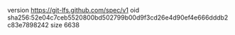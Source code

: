 version https://git-lfs.github.com/spec/v1
oid sha256:52e04c7ceb5520800bd502799b00d9f3cd26e4d90ef4e666dddb2c83e7898242
size 6638
